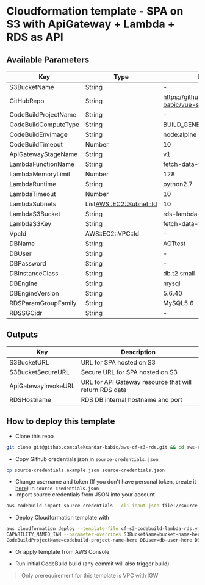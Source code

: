 # Cloudformation template - SPA on S3 with ApiGateway + Lambda + RDS as API

## Available Parameters
|Key|Type|Default|
|--|--|--|
| S3BucketName | String | - |
| GitHubRepo | String | https://github.com/aleksandar-babic/vue-s3-demo |
| CodeBuildProjectName | String | - |
| CodeBuildComputeType | String | BUILD_GENERAL1_SMALL |
| CodeBuildEnvImage | String | node:alpine |
| CodeBuildTimeout | Number | 10 |
| ApiGatewayStageName | String | v1 |
| LambdaFunctionName | String | fetch-data-function |
| LambdaMemoryLimit | Number | 128 |
| LambdaRuntime | String | python2.7 |
| LambdaTimeout | Number | 10 |
| LambdaSubnets | List<AWS::EC2::Subnet::Id> | 10 |
| LambdaS3Bucket | String | rds-lambda-test-agt |
| LambdaS3Key | String | fetch-data-fn-deployment.zip |
| VpcId | AWS::EC2::VPC::Id | - |
| DBName | String | AGTtest |
| DBUser | String | - |
| DBPassword | String | - |
| DBInstanceClass | String | db.t2.small |
| DBEngine | String | mysql |
| DBEngineVersion | String | 5.6.40 |
| RDSParamGroupFamily | String | MySQL5.6 |
| RDSSGCidr | String | - |




## Outputs

|Key|Description|
|--|--|
| S3BucketURL | URL for SPA hosted on S3 |
| S3BucketSecureURL | Secure URL for SPA hosted on S3 |
| ApiGatewayInvokeURL | URL for API Gateway resource that will return RDS data |
| RDSHostname | RDS DB internal hostname and port |


## How to deploy this template
- Clone this repo
```bash
git clone git@github.com:aleksandar-babic/aws-cf-s3-rds.git && cd aws-cf-s3-rds
```
- Copy Github credentials json in `source-credentials.json`
```bash
cp source-credentials.example.json source-credentials.json
```
- Change username and token (If you don't have personal token, create it [here](https://help.github.com/en/articles/creating-a-personal-access-token-for-the-command-line)) in `source-credentials.json`
-  Import source credentials from JSON into your account
```bash
aws codebuild import-source-credentials --cli-input-json file://source-credentials.json
```
- Deploy Cloudformation template with
```bash
aws cloudformation deploy --template-file cf-s3-codebuild-lambda-rds.yml --capabilities \
CAPABILITY_NAMED_IAM --parameter-overrides S3BucketName=bucket-name-here \
CodeBuildProjectName=codebuild-project-name-here DBUser=db-user-here DBPassword=db-password-here VpcId=vpc-id-here RDSSGCidr=cidr-here --stack-name stack-name-here
```
- Or apply template from AWS Console

- Run initial CodeBuild build (any commit will also trigger build)

> Only prerequirement for this template is VPC with IGW
